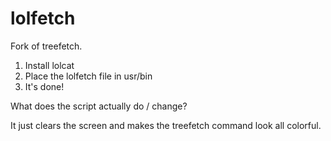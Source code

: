 # lolfetch
Fork of treefetch.

1. Install lolcat
2. Place the lolfetch file in usr/bin
3. It's done!

What does the script actually do / change?

It just clears the screen and makes the treefetch command look all colorful.
